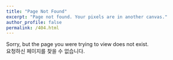 ```yaml
---
title: "Page Not Found"
excerpt: "Page not found. Your pixels are in another canvas."
author_profile: false
permalink: /404.html
---
```


Sorry, but the page you were trying to view does not exist.<br>
요청하신 페이지를 찾을 수 없습니다.
